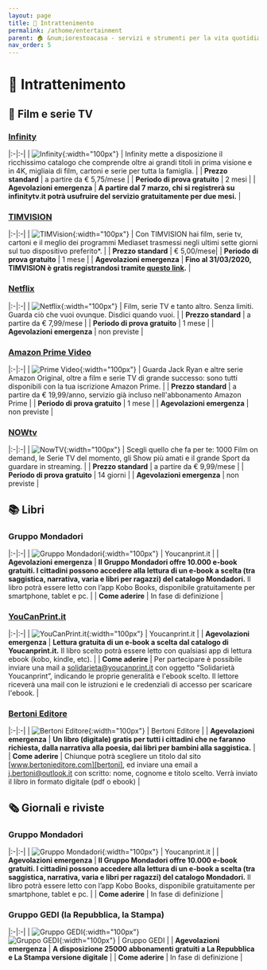 ```yaml
---
layout: page
title: 🍿 Intrattenimento
permalink: /athome/entertainment
parent: 🏠 &num;iorestoacasa - servizi e strumenti per la vita quotidiana
nav_order: 5
---
```


# 🍿 Intrattenimento

## 📼 Film e serie TV

### **[Infinity][infinity]** 

|:-|:-|
| ![Infinity][logo-infinity]{:width="100px"} | Infinity mette a disposizione il ricchissimo catalogo che comprende oltre ai grandi titoli in prima visione e in 4K, migliaia di film, cartoni e serie per tutta la famiglia. |
| **Prezzo standard** | a partire da € 5,75/mese |
| **Periodo di prova gratuito** | 2 mesi |
| **Agevolazioni emergenza** | **A partire dal 7 marzo, chi si registrerà su infinitytv.it potrà usufruire del servizio gratuitamente per due mesi.** |

### **[TIMVISION][timvision]** 

|:-|:-|
| ![TIMVision][logo-timvision]{:width="100px"} | Con TIMVISION hai film, serie tv, cartoni e il meglio dei programmi Mediaset trasmessi negli ultimi sette giorni sul tuo dispositivo preferito*. |
| **Prezzo standard** | € 5,00/mese|
| **Periodo di prova gratuito** | 1 mese |
| **Agevolazioni emergenza** | **Fino al 31/03/2020, TIMVISION è gratis registrandosi tramite [questo link][timvision].** |

### **[Netflix][netflix]** 

|:-|:-|
| ![Netflix][logo-netflix]{:width="100px"} | Film, serie TV e tanto altro. Senza limiti. Guarda ciò che vuoi ovunque. Disdici quando vuoi. |
| **Prezzo standard** | a partire da € 7,99/mese |
| **Periodo di prova gratuito** | 1 mese |
| **Agevolazioni emergenza** | non previste |

### **[Amazon Prime Video][primevideo]** 

|:-|:-|
| ![Prime Video][logo-primevideo]{:width="100px"} | Guarda Jack Ryan e altre serie Amazon Original, oltre a film e serie TV di grande successo: sono tutti disponibili con la tua iscrizione Amazon Prime. |
| **Prezzo standard** | a partire da € 19,99/anno, servizio già incluso nell'abbonamento Amazon Prime |
| **Periodo di prova gratuito** | 1 mese |
| **Agevolazioni emergenza** | non previste |

### **[NOWtv][nowtv]** 

|:-|:-|
| ![NowTV][logo-nowtv]{:width="100px"} | Scegli quello che fa per te: 1000 Film on demand, le Serie TV del momento, gli Show più amati e il grande Sport da guardare in streaming. |
| **Prezzo standard** | a partire da € 9,99/mese |
| **Periodo di prova gratuito** | 14 giorni |
| **Agevolazioni emergenza** | non previste |

## 📚 Libri

### **Gruppo Mondadori** 

|:-|:-|
| ![Gruppo Mondadori][logo-mondadori]{:width="100px"} | Youcanprint.it |
| **Agevolazioni emergenza** | **Il Gruppo Mondadori offre 10.000 e-book gratuiti. I cittadini possono accedere alla lettura di un e-book a scelta (tra saggistica, narrativa, varia e libri per ragazzi) del catalogo Mondadori.** Il libro potrà essere letto con l’app Kobo Books, disponibile gratuitamente per smartphone, tablet e pc. |
| **Come aderire** | In fase di definizione |

### **[YouCanPrint.it][youcanprint]** 

|:-|:-|
| ![YouCanPrint.it][logo-youcanprint]{:width="100px"} | Youcanprint.it |
| **Agevolazioni emergenza** | **Lettura gratuita di un e-book a scelta dal catalogo di Youcanprint.it.** Il libro scelto potrà essere letto con qualsiasi app di lettura ebook (kobo, kindle, etc). |
| **Come aderire** | Per partecipare è possibile inviare una mail a [solidarieta@youcanprint.it](mailto:solidarieta@youcanprint.it) con oggetto “Solidarietà Youcanprint”, indicando le proprie generalità e l'ebook scelto. Il lettore riceverà una mail con le istruzioni e le credenziali di accesso per scaricare l'ebook. |

### **[Bertoni Editore][bertoni]** 

|:-|:-|
| ![Bertoni Editore][logo-bertoni]{:width="100px"} | Bertoni Editore |
| **Agevolazioni emergenza** | **Un libro (digitale) gratis per tutti i cittadini che ne faranno richiesta, dalla narrativa alla poesia, dai libri per bambini alla saggistica.** |
| **Come aderire** | Chiunque potrà scegliere un titolo dal sito [www.bertonieditore.com][bertoni], ed inviare una email a [j.bertoni@outlook.it](mailto:j.bertoni@outlook.it) con scritto: nome, cognome e titolo scelto. Verrà inviato il libro in formato digitale (pdf o ebook) |

## 🗞 Giornali e riviste

### **Gruppo Mondadori** 

|:-|:-|
| ![Gruppo Mondadori][logo-mondadori]{:width="100px"} | Youcanprint.it |
| **Agevolazioni emergenza** | **Il Gruppo Mondadori offre 10.000 e-book gratuiti. I cittadini possono accedere alla lettura di un e-book a scelta (tra saggistica, narrativa, varia e libri per ragazzi) del catalogo Mondadori.** Il libro potrà essere letto con l’app Kobo Books, disponibile gratuitamente per smartphone, tablet e pc. |
| **Come aderire** | In fase di definizione |

### **Gruppo GEDI (la Repubblica, la Stampa)** 

|:-|:-|
| ![Gruppo GEDI][logo-repubblica]{:width="100px"}<br/>![Gruppo GEDI][logo-stampa]{:width="100px"} | Gruppo GEDI |
| **Agevolazioni emergenza** | **A disposizione 25000 abbonamenti gratuiti a La Repubblica e La Stampa versione digitale** |
| **Come aderire** | In fase di definizione |

[infinity]: https://www.infinitytv.it/
[logo-infinity]: https://d1-rtinfinitysplash-sf.akamaized.net/dist/images/logo_infinity.svg
[netflix]: https://www.netflix.com/it
[logo-netflix]: https://upload.wikimedia.org/wikipedia/commons/thumb/0/08/Netflix_2015_logo.svg/2880px-Netflix_2015_logo.svg.png
[primevideo]: https://www.primevideo.com
[logo-primevideo]: https://upload.wikimedia.org/wikipedia/commons/thumb/1/11/Amazon_Prime_Video_logo.svg/1600px-Amazon_Prime_Video_logo.svg.png
[bertoni]: https://www.bertonieditore.com
[logo-bertoni]: https://www.bertonieditore.com/shop/img/bertoni-editore-logo-1479371931.jpg
[logo-mondadori]: https://solidarietadigitale.agid.gov.it/img/company/gruppo_mondadori.png
[youcanprint]: https://www.youcanprint.it
[logo-youcanprint]: http://blogs.youcanprint.it/wp-content/uploads/2020/03/10F1752C-E8A3-457A-B062-699F74071D57.png
[lions]: http://www.libroparlatolions.it
[logo-lions]: http://libroparlatolions.it/img/header_chiaro_basso.png
[logo-repubblica]: https://solidarietadigitale.agid.gov.it/img/company/larepubblica.png
[logo-stampa]: https://solidarietadigitale.agid.gov.it/img/company/lastampa.png
[nowtv]: https://www.nowtv.it/
[logo-nowtv]: https://www.nowtv.it/content/dam/static/contentimages/original/sezioni/nowtv/12_placeholder_collaudo/wiki-nowtv/come-funziona/now-tv-logo.svg
[timvision]: https://www.timvision.it/page/tim-tv-per-te
[logo-timvision]: https://upload.wikimedia.org/wikipedia/commons/thumb/e/e2/TIMvision_-_Logo_2019.svg/1200px-TIMvision_-_Logo_2019.svg.png